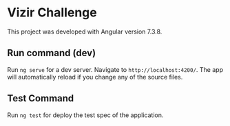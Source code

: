 # Vizir Challenge

This project was developed with Angular version 7.3.8.

## Run command (dev)

Run `ng serve` for a dev server. Navigate to `http://localhost:4200/`. The app will automatically reload if you change any of the source files.

## Test Command

Run `ng test` for deploy the test spec of the application.

